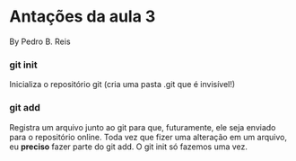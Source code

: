 # Antações da aula 3
By Pedro B. Reis

### git init
Inicializa o repositório git (cria uma pasta .git que é invisível!)

### git add
Registra um arquivo junto ao git para que, futuramente, ele seja enviado para o repositório online. Toda vez que fizer uma alteração em um arquivo, eu **preciso** fazer parte do git add. O git init só fazemos uma vez.